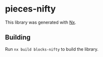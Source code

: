 # pieces-nifty

This library was generated with [Nx](https://nx.dev).

## Building

Run `nx build blocks-nifty` to build the library.
